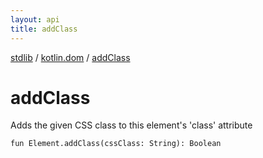 ```yaml
---
layout: api
title: addClass
---
```

[stdlib](../index.md) / [kotlin.dom](index.md) / [addClass](addClass.md)

# addClass
Adds the given CSS class to this element's 'class' attribute
```
fun Element.addClass(cssClass: String): Boolean
```
